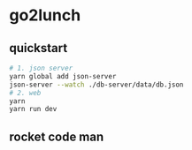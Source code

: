 # go2lunch

## quickstart
```bash
# 1. json server
yarn global add json-server
json-server --watch ./db-server/data/db.json
# 2. web
yarn
yarn run dev
```
## rocket code man